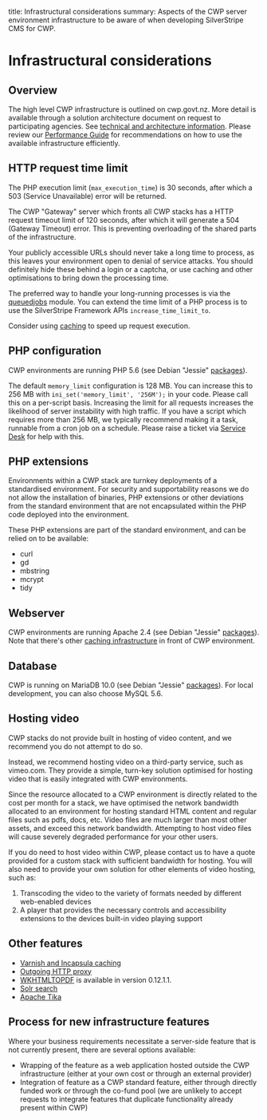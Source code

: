 title: Infrastructural considerations
summary: Aspects of the CWP server environment infrastructure to be aware of when developing SilverStripe CMS for CWP.

# Infrastructural considerations

## Overview

The high level CWP infrastructure is outlined on cwp.govt.nz.
More detail is available through a solution architecture document on request
to participating agencies. See [technical and architecture information](https://www.cwp.govt.nz/about/technical-and-architecture-information/).
Please review our [Performance Guide](../performance-guide)
for recommendations on how to use the available infrastructure efficiently.

## HTTP request time limit

The PHP execution limit (`max_execution_time`) is 30 seconds,
after which a 503 (Service Unavailable) error will be returned. 

The CWP "Gateway" server which fronts all CWP stacks
has a HTTP request timeout limit of 120 seconds, after which it will
generate a 504 (Gateway Timeout) error.
This is preventing overloading of the shared parts of the infrastructure.

<div class="warning" markdown='1'>
Your publicly accessible URLs should never take a long time to process, as this leaves your environment open to denial of
service attacks. You should definitely hide these behind a login or a captcha, or use caching and other optimisations
to bring down the processing time.
</div>

The preferred way to handle your long-running processes is via the 
[queuedjobs](https://github.com/silverstripe-australia/silverstripe-queuedjobs) module. 
You can extend the time limit of a PHP process is to use the SilverStripe Framework APIs `increase_time_limit_to`.

Consider using [caching](../performance-guide/caching) to speed up request execution.

## PHP configuration

CWP environments are running PHP 5.6 (see Debian "Jessie" [packages](https://packages.debian.org/jessie/)).

The default `memory_limit` configuration is 128 MB. You can increase this to 256 MB
with `ini_set('memory_limit', '256M');` in your code.
Please call this on a per-script basis. Increasing the limit for all requests increases the likelihood of server instability with high traffic.
If you have a script which requires more than 256 MB, we typically recommend making it a task, runnable from a cron job on a schedule.
Please raise a ticket via [Service Desk](https://www.cwp.govt.nz/service-desk) for help with this.

## PHP extensions

Environments within a CWP stack are turnkey deployments of a standardised environment. For security and
supportability reasons we do not allow the installation of binaries, PHP extensions or other deviations from the
standard environment that are not encapsulated within the PHP code deployed into the environment.

These PHP extensions are part of the standard environment, and can be relied on to be available:

* curl
* gd
* mbstring
* mcrypt
* tidy

## Webserver

CWP environments are running Apache 2.4 (see Debian "Jessie" [packages](https://packages.debian.org/jessie/)).
Note that there's other [caching infrastructure](/how_tos/caching) in front of CWP environment.

## Database

CWP is running on MariaDB 10.0 (see Debian "Jessie" [packages](https://packages.debian.org/jessie/)).
For local development, you can also choose MySQL 5.6.

## Hosting video

CWP stacks do not provide built in hosting of video content, and we recommend you do not attempt to do so.

Instead, we recommend hosting video on a third-party service, such as vimeo.com. They provide a simple, turn-key
solution optimised for hosting video that is easily integrated with CWP environments.

Since the resource allocated to a CWP environment is directly related to the cost per month for a stack, we have
optimised the network bandwidth allocated to an environment for hosting standard HTML content and regular files such as
pdfs, docs, etc. Video files are much larger than most other assets, and exceed this network bandwidth. Attempting to
host video files will cause severely degraded performance for your other users.

If you do need to host video within CWP, please contact us to have a quote provided for a custom stack with
sufficient bandwidth for hosting. You will also need to provide your own solution for other elements of video hosting,
such as:

1. Transcoding the video to the variety of formats needed by different web-enabled devices
1. A player that provides the necessary controls and accessibility extensions to the devices built-in video playing
support

## Other features

 * [Varnish and Incapsula caching](how_tos/caching)
 * [Outgoing HTTP proxy](/how_tos/external_http_requests_with_proxy)
 * [WKHTMLTOPDF](http://wkhtmltopdf.org/) is available in version 0.12.1.1.
 * [Solr search](/features/solr_search)
 * [Apache Tika](/features/solr_search/searching_documents)

## Process for new infrastructure features

Where your business requirements necessitate a server-side feature that is not currently present, there are several
options available:

* Wrapping of the feature as a web application hosted outside the CWP infrastructure (either at your own cost or
through an external provider)
* Integration of feature as a CWP standard feature, either through directly funded work or through the co-fund pool
(we are unlikely to accept requests to integrate features that duplicate functionality already present within CWP)
